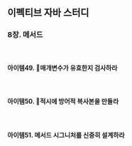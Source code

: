 ## 이펙티브 자바 스터디

### 8장. 메서드

<br>

#### 아이템49. 매개변수가 유효한지 검사하라



<br>

#### 아이템50. 적시에 방어적 복사본을 만들라



<br>

#### 아이템51. 메서드 시그니처를 신중히 설계하라

